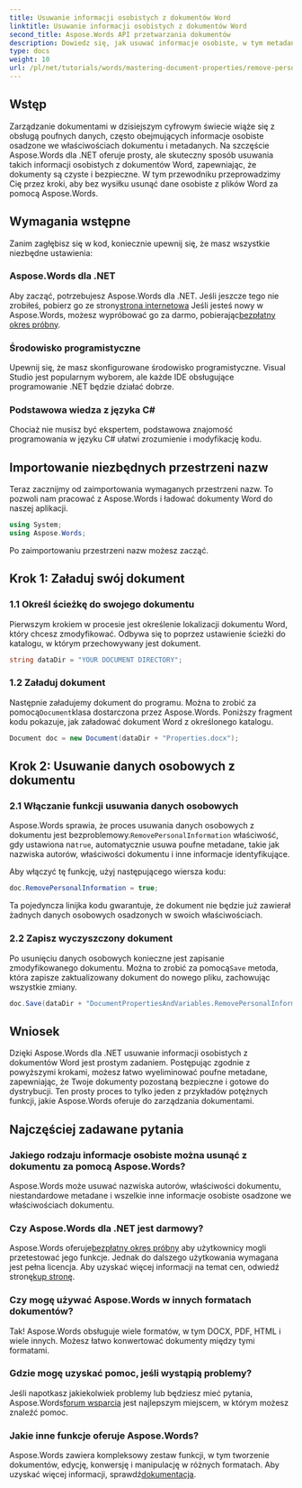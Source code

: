 ```yaml
---
title: Usuwanie informacji osobistych z dokumentów Word
linktitle: Usuwanie informacji osobistych z dokumentów Word
second_title: Aspose.Words API przetwarzania dokumentów
description: Dowiedz się, jak usuwać informacje osobiste, w tym metadane i dane autora, z dokumentów programu Word za pomocą narzędzia Aspose.Words for .NET.
type: docs
weight: 10
url: /pl/net/tutorials/words/mastering-document-properties/remove-personal-information-word-document/
---
```

## Wstęp

Zarządzanie dokumentami w dzisiejszym cyfrowym świecie wiąże się z obsługą poufnych danych, często obejmujących informacje osobiste osadzone we właściwościach dokumentu i metadanych. Na szczęście Aspose.Words dla .NET oferuje prosty, ale skuteczny sposób usuwania takich informacji osobistych z dokumentów Word, zapewniając, że dokumenty są czyste i bezpieczne. W tym przewodniku przeprowadzimy Cię przez kroki, aby bez wysiłku usunąć dane osobiste z plików Word za pomocą Aspose.Words.

## Wymagania wstępne

Zanim zagłębisz się w kod, koniecznie upewnij się, że masz wszystkie niezbędne ustawienia:

### Aspose.Words dla .NET

 Aby zacząć, potrzebujesz Aspose.Words dla .NET. Jeśli jeszcze tego nie zrobiłeś, pobierz go ze strony[strona internetowa](https://releases.aspose.com/words/net/) Jeśli jesteś nowy w Aspose.Words, możesz wypróbować go za darmo, pobierając[bezpłatny okres próbny](https://releases.aspose.com/).

### Środowisko programistyczne

Upewnij się, że masz skonfigurowane środowisko programistyczne. Visual Studio jest popularnym wyborem, ale każde IDE obsługujące programowanie .NET będzie działać dobrze.

### Podstawowa wiedza z języka C#

Chociaż nie musisz być ekspertem, podstawowa znajomość programowania w języku C# ułatwi zrozumienie i modyfikację kodu.

## Importowanie niezbędnych przestrzeni nazw

Teraz zacznijmy od zaimportowania wymaganych przestrzeni nazw. To pozwoli nam pracować z Aspose.Words i ładować dokumenty Word do naszej aplikacji.

```csharp
using System;
using Aspose.Words;
```

Po zaimportowaniu przestrzeni nazw możesz zacząć.

## Krok 1: Załaduj swój dokument

### 1.1 Określ ścieżkę do swojego dokumentu

Pierwszym krokiem w procesie jest określenie lokalizacji dokumentu Word, który chcesz zmodyfikować. Odbywa się to poprzez ustawienie ścieżki do katalogu, w którym przechowywany jest dokument.

```csharp
string dataDir = "YOUR DOCUMENT DIRECTORY";
```

### 1.2 Załaduj dokument

 Następnie załadujemy dokument do programu. Można to zrobić za pomocą`Document`klasa dostarczona przez Aspose.Words. Poniższy fragment kodu pokazuje, jak załadować dokument Word z określonego katalogu.

```csharp
Document doc = new Document(dataDir + "Properties.docx");
```

## Krok 2: Usuwanie danych osobowych z dokumentu

### 2.1 Włączanie funkcji usuwania danych osobowych

 Aspose.Words sprawia, że proces usuwania danych osobowych z dokumentu jest bezproblemowy.`RemovePersonalInformation` właściwość, gdy ustawiona na`true`, automatycznie usuwa poufne metadane, takie jak nazwiska autorów, właściwości dokumentu i inne informacje identyfikujące.

Aby włączyć tę funkcję, użyj następującego wiersza kodu:

```csharp
doc.RemovePersonalInformation = true;
```

Ta pojedyncza linijka kodu gwarantuje, że dokument nie będzie już zawierał żadnych danych osobowych osadzonych w swoich właściwościach.

### 2.2 Zapisz wyczyszczony dokument

 Po usunięciu danych osobowych konieczne jest zapisanie zmodyfikowanego dokumentu. Można to zrobić za pomocą`Save` metoda, która zapisze zaktualizowany dokument do nowego pliku, zachowując wszystkie zmiany.

```csharp
doc.Save(dataDir + "DocumentPropertiesAndVariables.RemovePersonalInformation.docx");
```

## Wniosek

Dzięki Aspose.Words dla .NET usuwanie informacji osobistych z dokumentów Word jest prostym zadaniem. Postępując zgodnie z powyższymi krokami, możesz łatwo wyeliminować poufne metadane, zapewniając, że Twoje dokumenty pozostaną bezpieczne i gotowe do dystrybucji. Ten prosty proces to tylko jeden z przykładów potężnych funkcji, jakie Aspose.Words oferuje do zarządzania dokumentami.

## Najczęściej zadawane pytania

### Jakiego rodzaju informacje osobiste można usunąć z dokumentu za pomocą Aspose.Words?

Aspose.Words może usuwać nazwiska autorów, właściwości dokumentu, niestandardowe metadane i wszelkie inne informacje osobiste osadzone we właściwościach dokumentu.

### Czy Aspose.Words dla .NET jest darmowy?

 Aspose.Words oferuje[bezpłatny okres próbny](https://releases.aspose.com/) aby użytkownicy mogli przetestować jego funkcje. Jednak do dalszego użytkowania wymagana jest pełna licencja. Aby uzyskać więcej informacji na temat cen, odwiedź stronę[kup stronę](https://purchase.aspose.com/buy).

### Czy mogę używać Aspose.Words w innych formatach dokumentów?

Tak! Aspose.Words obsługuje wiele formatów, w tym DOCX, PDF, HTML i wiele innych. Możesz łatwo konwertować dokumenty między tymi formatami.

### Gdzie mogę uzyskać pomoc, jeśli wystąpią problemy?

 Jeśli napotkasz jakiekolwiek problemy lub będziesz mieć pytania, Aspose.Words[forum wsparcia](https://forum.aspose.com/c/words/8) jest najlepszym miejscem, w którym możesz znaleźć pomoc.

### Jakie inne funkcje oferuje Aspose.Words?

 Aspose.Words zawiera kompleksowy zestaw funkcji, w tym tworzenie dokumentów, edycję, konwersję i manipulację w różnych formatach. Aby uzyskać więcej informacji, sprawdź[dokumentacja](https://reference.aspose.com/words/net/).